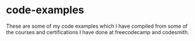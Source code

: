 # code-examples
These are some of my code examples which I have compiled from some of the courses and certifications I have done at freecodecamp and codesmith.